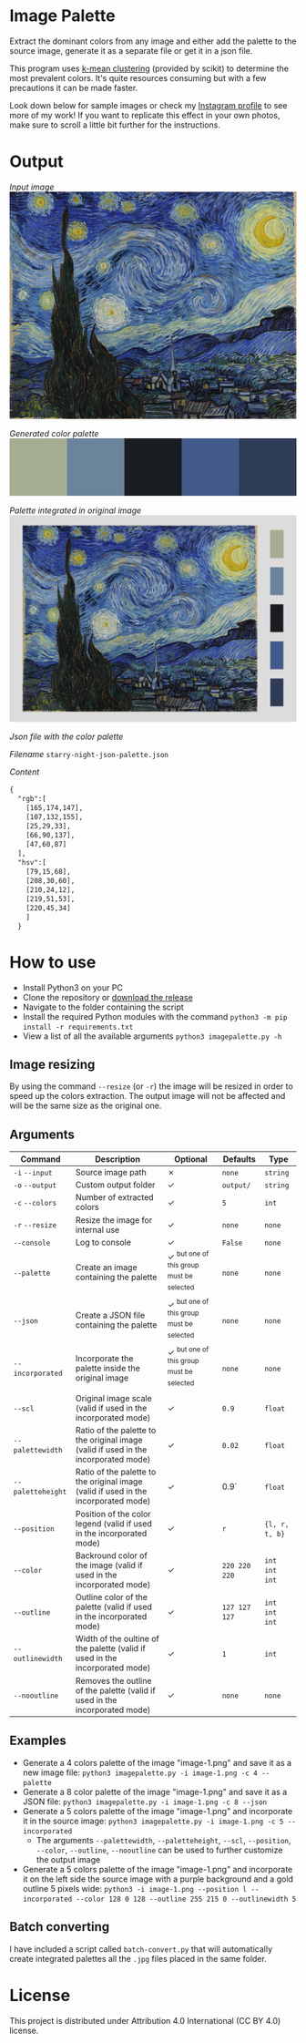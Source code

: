 # Image Palette
Extract the dominant colors from any image and either add the palette to the source image, generate it as a separate file or get it in a json file.

This program uses [k-mean clustering](https://en.wikipedia.org/wiki/K-means_clustering) (provided by scikit) to determine the most prevalent colors. It's quite resources consuming but with a few precautions it can be made faster.

Look down below for sample images or check my [Instagram profile](https://www.instagram.com/lorossi97/) to see more of my work! If you want to replicate this effect in your own photos, make sure to scroll a little bit further for the instructions.

# Output
*Input image*
![starry-night](https://github.com/lorossi/image-palette/blob/master/output/starry-night.jpg?raw=true)

*Generated color palette*
![starry-night-color-palette](https://github.com/lorossi/image-palette/blob/master/output/starry-night-palette.png?raw=true)

*Palette integrated in original image*
![starry-night--with-incorporated-color-palette](https://github.com/lorossi/image-palette/blob/master/output/starry-night-incorporated-palette.png?raw=true)

*Json file with the color palette*

*Filename* `starry-night-json-palette.json`

*Content*

```
{
  "rgb":[
    [165,174,147],
    [107,132,155],
    [25,29,33],
    [66,90,137],
    [47,60,87]
  ],
  "hsv":[
    [79,15,68],
    [208,30,60],
    [210,24,12],
    [219,51,53],
    [220,45,34]
    ]
  }
```


# How to use
- Install Python3 on your PC
- Clone the repository or [download the release](https://github.com/lorossi/image-palette/releases/latest)
- Navigate to the folder containing the script
- Install the required Python modules with the command `python3 -m pip install -r requirements.txt`
- View a list of all the available arguments `python3 imagepalette.py -h`

## Image resizing

By using the command `--resize` (or `-r`) the image will be resized in order to speed up the colors extraction. The output image will not be affected and will be the same size as the original one.

## Arguments
| Command | Description | Optional | Defaults | Type |
|---|---|---|---|---|
| `-i` `--input` | Source image path | ✗ | `none` | `string` |
| `-o` `--output` | Custom output folder | ✓ | `output/` | `string` |
| `-c` `--colors` | Number of extracted colors | ✓ | `5` | `int` |
| `-r` `--resize` | Resize the image for internal use | ✓ | `none` | `none` |
| `--console` | Log to console | ✓ | `False` | `none` |
| `--palette` | Create an image containing the palette | ✓ <sup>but one of this group must be selected</sup> | `none` | `none` |
| `--json` | Create a JSON file containing the palette | ✓ <sup>but one of this group must be selected</sup> | `none` | `none` |
| `--incorporated` | Incorporate the palette inside the original image | ✓ <sup>but one of this group must be selected</sup> | `none` | `none` |
| `--scl` | Original image scale (valid if used in the incorporated mode) | ✓ | `0.9` | `float` |
| `--palettewidth` | Ratio of the palette to the original image (valid if used in the incorporated mode) | ✓ | `0.02` | `float` |
| `--paletteheight` | Ratio of the palette to the original image (valid if used in the incorporated mode) | ✓ | 0.9` | `float` |
| `--position` | Position of the color legend (valid if used in the incorporated mode) | ✓ | `r` | `{l, r, t, b}` |
| `--color` | Backround color of the image (valid if used in the incorporated mode) | ✓ | `220 220 220` | `int int int` |
| `--outline` | Outline color of the palette (valid if used in the incorporated mode) | ✓ | `127 127 127` | `int int int` |
| `--outlinewidth` | Width of the oultine of the palette (valid if used in the incorporated mode) | ✓ | `1` | `int` |
| `--nooutline` | Removes the outline of the palette (valid if used in the incorporated mode) | ✓ | `none` | `none` |

## Examples
- Generate a 4 colors palette of the image "image-1.png" and save it as a new image file: `python3 imagepalette.py -i image-1.png -c 4 --palette`
- Generate a 8 color palette of the image "image-1.png" and save it as a JSON file: `python3 imagepalette.py -i image-1.png -c 8 --json`
- Generate a 5 colors palette of the image "image-1.png" and incorporate it in the source image: `python3 imagepalette.py -i image-1.png -c 5 --incorporated`
    - The arguments `--palettewidth`, `--paletteheight`, `--scl`, `--position`, `--color`, `--outline`, `--nooutline` can be used to further customize the output image
- Generate a 5 colors palette of the image "image-1.png" and incorporate it on the left side the source image with a purple background and a gold outline 5 pixels wide: `python3 -i image-1.png --position l --incorporated --color 128 0 128 --outline 255 215 0 --outlinewidth 5 `

## Batch converting
I have included a script called `batch-convert.py` that will automatically create integrated palettes all the `.jpg` files placed in the same folder.

# License
This project is distributed under Attribution 4.0 International (CC BY 4.0) license.
